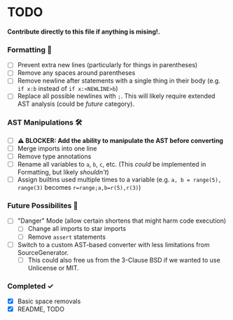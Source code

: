 # TODO
**Contribute directly to this file if anything is mising!.**

### Formatting 🧹

- [ ] Prevent extra new lines (particularly for things in parentheses)
- [ ] Remove any spaces around parentheses
- [ ] Remove newline after statements with a single thing in their body (e.g. `if x:b` instead of `if x:<NEWLINE>b`)
- [ ] Replace all possible newlines with `;`. This will likely require extended AST analysis (could be *future* category).

### AST Manipulations 🛠
- [ ] **⚠ BLOCKER: Add the ability to manipulate the AST before converting**
- [ ] Merge imports into one line
- [ ] Remove type annotations
- [ ] Rename all variables to `a`, `b`, `c`, etc. (This *could* be implemented in Formatting, but likely *shouldn't*)
- [ ] Assign builtins used multiple times to a variable (e.g. `a, b = range(5), range(3)` becomes `r=range;a,b=r(5),r(3)`)

### Future Possibilites 🔮
- [ ] "Danger" Mode (allow certain shortens that might harm code execution)
  - [ ] Change all imports to star imports
  - [ ] Remove `assert` statements
- [ ] Switch to a custom AST-based converter with less limitations from SourceGenerator.
  - [ ] This could also free us from the 3-Clause BSD if we wanted to use Unlicense or MIT.

### Completed ✓
- [x] Basic space removals
- [x] README, TODO
